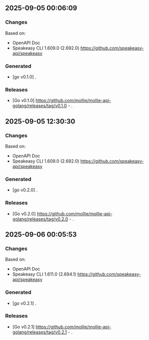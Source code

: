

## 2025-09-05 00:06:09
### Changes
Based on:
- OpenAPI Doc  
- Speakeasy CLI 1.609.0 (2.692.0) https://github.com/speakeasy-api/speakeasy
### Generated
- [go v0.1.0] .
### Releases
- [Go v0.1.0] https://github.com/mollie/mollie-api-golang/releases/tag/v0.1.0 - .

## 2025-09-05 12:30:30
### Changes
Based on:
- OpenAPI Doc  
- Speakeasy CLI 1.609.0 (2.692.0) https://github.com/speakeasy-api/speakeasy
### Generated
- [go v0.2.0] .
### Releases
- [Go v0.2.0] https://github.com/mollie/mollie-api-golang/releases/tag/v0.2.0 - .

## 2025-09-06 00:05:53
### Changes
Based on:
- OpenAPI Doc  
- Speakeasy CLI 1.611.0 (2.694.1) https://github.com/speakeasy-api/speakeasy
### Generated
- [go v0.2.1] .
### Releases
- [Go v0.2.1] https://github.com/mollie/mollie-api-golang/releases/tag/v0.2.1 - .